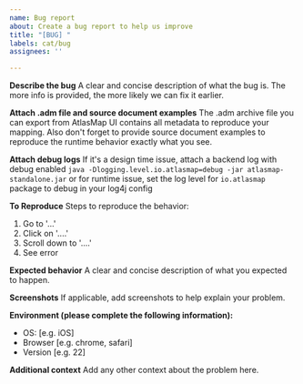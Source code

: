 ```yaml
---
name: Bug report
about: Create a bug report to help us improve
title: "[BUG] "
labels: cat/bug
assignees: ''

---
```


**Describe the bug**
A clear and concise description of what the bug is. The more info is provided, the more likely we can fix it earlier.

**Attach .adm file and source document examples**
The .adm archive file you can export from AtlasMap UI contains all metadata to reproduce your mapping. Also don't forget to provide source document examples to reproduce the runtime behavior exactly what you see.
 
**Attach debug logs**
If it's a design time issue, attach a backend log with debug enabled
`java -Dlogging.level.io.atlasmap=debug -jar atlasmap-standalone.jar`
or for runtime issue, set the log level for `io.atlasmap` package to debug in your log4j config
 
**To Reproduce**
Steps to reproduce the behavior:
1. Go to '...'
2. Click on '....'
3. Scroll down to '....'
4. See error

**Expected behavior**
A clear and concise description of what you expected to happen.

**Screenshots**
If applicable, add screenshots to help explain your problem.

**Environment (please complete the following information):**
 - OS: [e.g. iOS]
 - Browser [e.g. chrome, safari]
 - Version [e.g. 22]

**Additional context**
Add any other context about the problem here.
